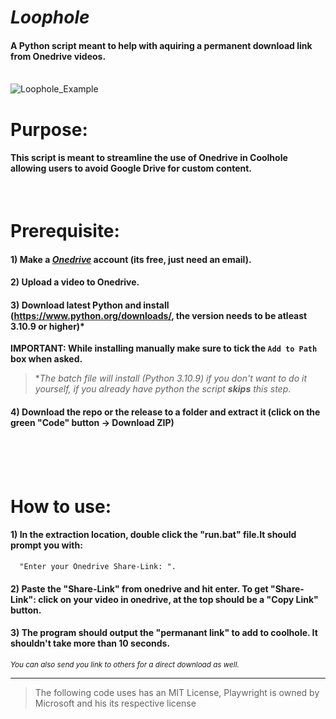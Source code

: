 # ***Loophole***

#### A Python script meant to help with aquiring a permanent download link from Onedrive videos.

<br/>![Loophole_Example](https://user-images.githubusercontent.com/94018564/233683319-e35cfd37-20fb-43ea-9d44-5fb6308f8827.gif)


# **Purpose**:
#### This script is meant to streamline the use of Onedrive in Coolhole allowing users to avoid Google Drive for custom content.
<br/>


# **Prerequisite**:
#### 1) Make a [*Onedrive*](https://www.microsoft.com/en-gb/microsoft-365/onedrive/online-cloud-storage) account (its free, just need an email).
#### 2) Upload a video to Onedrive.
#### 3) Download latest Python and install (https://www.python.org/downloads/, the version needs to be atleast 3.10.9 or higher)*
  **IMPORTANT: While installing manually make sure to tick the `Add to Path` box when asked.**
  
  > **The batch file will install (Python 3.10.9) if you don't want to do it yourself, if you already have python the script **skips** this step*.
#### 4) Download the repo or the release to a folder and extract it (click on the green "Code" button -> Download ZIP)
<br/>

  
<br/>
<br/> 
 
# **How to use**:
#### 1) In the extraction location, double click the "run.bat" file.It should prompt you with:
      "Enter your Onedrive Share-Link: ".   
#### 2) Paste the "Share-Link" from onedrive and hit enter. To get "Share-Link": click on your video in onedrive, at the top should be a "Copy Link" button.
#### 3) The program should output the "permanant link" to add to coolhole. It shouldn't take more than 10 seconds.
  <sub> *You can also send you link to others for a direct download as well.*</sub>

---

> The following code uses has an MIT License, Playwright is owned by Microsoft and his its respective license
